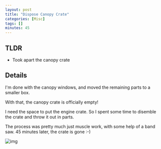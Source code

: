 ```yaml
---
layout: post
title: "Dispose Canopy Crate"
categories: [Misc]
tags: []
minutes: 45
---
```


## TLDR

- Took apart the canopy crate

## Details

I'm done with the canopy windows, and moved the remaining parts to a smaller box.

With that, the canopy crate is officially empty!

I need the space to put the engine crate. So I spent some time to disemble the crate and throw it out in parts.

The process was pretty much just muscle work, with some help of a band saw. 45 minutes later, the crate is gone :-)

![img](https://lh3.googleusercontent.com/pw/AP1GczOLvNVN_AQi-GqhahPsFzidaM9AmtHr1b5Wk48_SYYQpP_C7uNAAytB1gm4vWPw6edYTre8gDBy6_ph72y0SSeOWRhsu2ztwn_oRPng3YOKYy5aIObUM7FwvELee536Wm9V3IOpRMbt-sRVA35Iq4FHKA=w1159-h873-s-no-gm?authuser=0)
